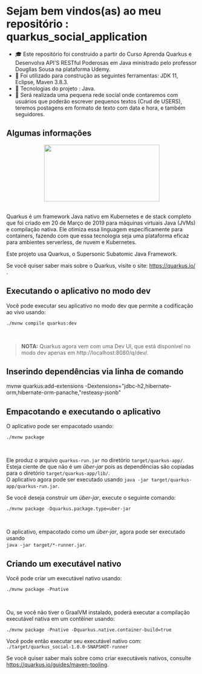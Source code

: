 # Sejam bem vindos(as) ao meu repositório : quarkus_social_application


- :mortar_board: Este repositório foi construido a partir do Curso Aprenda Quarkus e Desenvolva API'S RESTful Poderosas em Java ministrado pelo professor Dougllas Sousa na plataforma Udemy.  
- :construction: Foi utilizado para construção as seguintes ferramentas: JDK 11, Eclipse, Maven 3.8.3.
- :hammer: Tecnologias do projeto : Java.  
- :memo: Será realizada uma pequena rede social onde contaremos com usuários que poderão escrever pequenos textos (Crud de USERS), teremos postagens em formato de texto com data e hora, e também seguidores. 

<h2>Algumas informações</h2>

<p align="center">
<img align="center" width="305" height="150" src="https://design.jboss.org/quarkus/logo/final/PNG/quarkus_logo_vertical_rgb_1280px_default.png">
</p>
<br>
Quarkus é um  framework Java nativo em Kubernetes e de stack completo que foi  criado em 20 de Março de 2019 para máquinas virtuais Java (JVMs) e compilação nativa. Ele otimiza essa linguagem especificamente para containers, fazendo com que essa tecnologia seja uma plataforma eficaz para ambientes serverless, de nuvem e Kubernetes.

Este projeto usa Quarkus, o Supersonic Subatomic Java Framework.

Se você quiser saber mais sobre o Quarkus, visite o site: https://quarkus.io/ .

## Executando o aplicativo no modo dev

Você pode executar seu aplicativo no modo dev que permite a codificação ao vivo usando:
<br>
```shell script
./mvnw compile quarkus:dev
```
<br>

> <strong>**NOTA:</strong>** Quarkus agora vem com uma Dev UI, que está disponível no modo dev apenas em http://localhost:8080/q/dev/.

## Inserindo dependências via linha de comando

mvnw quarkus:add-extensions -Dextensions="jdbc-h2,hibernate-orm,hibernate-orm-panache,"resteasy-jsonb"

## Empacotando e executando o aplicativo

O aplicativo pode ser empacotado usando:
<br>
```shell script
./mvnw package
```
<br>

Ele produz o arquivo `quarkus-run.jar` no diretório `target/quarkus-app/`.
<br>
Esteja ciente de que não é um _über-jar_ pois as dependências são copiadas para o diretório `target/quarkus-app/lib/`.
<br>
O aplicativo agora pode ser executado usando `java -jar target/quarkus-app/quarkus-run.jar`.

Se você deseja construir um _über-jar_, execute o seguinte comando:
<br>
```shell script
./mvnw package -Dquarkus.package.type=uber-jar
```
<br>

O aplicativo, empacotado como um _über-jar_, agora pode ser executado usando 
<br>`java -jar target/*-runner.jar`.<br>

## Criando um executável nativo

Você pode criar um executável nativo usando:
<br>
```shell script
./mvnw package -Pnative
```
<br>

Ou, se você não tiver o GraalVM instalado, poderá executar a compilação executável nativa em um contêiner usando:
<br>
```shell script
./mvnw package -Pnative -Dquarkus.native.container-build=true
```

Você pode então executar seu executável nativo com: `./target/quarkus_social-1.0.0-SNAPSHOT-runner`

Se você quiser saber mais sobre como criar executáveis ​​nativos, consulte https://quarkus.io/guides/maven-tooling.

